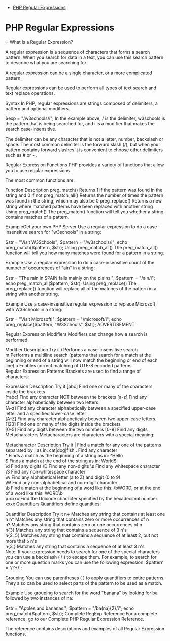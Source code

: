 
- [PHP Regular Expressions](#php-regular-expressions)
 

# PHP Regular Expressions

💡 What is a Regular Expression?

A regular expression is a sequence of characters that forms a search pattern. When you search for data in a text, you can use this search pattern to describe what you are searching for.

A regular expression can be a single character, or a more complicated pattern.

Regular expressions can be used to perform all types of text search and text replace operations.

Syntax
In PHP, regular expressions are strings composed of delimiters, a pattern and optional modifiers.

$exp = "/w3schools/i";
In the example above, / is the delimiter, w3schools is the pattern that is being searched for, and i is a modifier that makes the search case-insensitive.

The delimiter can be any character that is not a letter, number, backslash or space. The most common delimiter is the forward slash (/), but when your pattern contains forward slashes it is convenient to choose other delimiters such as # or ~.

Regular Expression Functions
PHP provides a variety of functions that allow you to use regular expressions.

The most common functions are:

Function	Description
preg_match()	Returns 1 if the pattern was found in the string and 0 if not
preg_match_all()	Returns the number of times the pattern was found in the string, which may also be 0
preg_replace()	Returns a new string where matched patterns have been replaced with another string
Using preg_match()
The preg_match() function will tell you whether a string contains matches of a pattern.

ExampleGet your own PHP Server
Use a regular expression to do a case-insensitive search for "w3schools" in a string:

$str = "Visit W3Schools";
$pattern = "/w3schools/i";
echo preg_match($pattern, $str);
Using preg_match_all()
The preg_match_all() function will tell you how many matches were found for a pattern in a string.

Example
Use a regular expression to do a case-insensitive count of the number of occurrences of "ain" in a string:

$str = "The rain in SPAIN falls mainly on the plains.";
$pattern = "/ain/i";
echo preg_match_all($pattern, $str);
Using preg_replace()
The preg_replace() function will replace all of the matches of the pattern in a string with another string.

Example
Use a case-insensitive regular expression to replace Microsoft with W3Schools in a string:

$str = "Visit Microsoft!";
$pattern = "/microsoft/i";
echo preg_replace($pattern, "W3Schools", $str);
ADVERTISEMENT

Regular Expression Modifiers
Modifiers can change how a search is performed.

Modifier	Description	Try it
i	Performs a case-insensitive search	
m	Performs a multiline search (patterns that search for a match at the beginning or end of a string will now match the beginning or end of each line)	
u	Enables correct matching of UTF-8 encoded patterns	
Regular Expression Patterns
Brackets are used to find a range of characters:

Expression	Description	Try it
[abc]	Find one or many of the characters inside the brackets	
[^abc]	Find any character NOT between the brackets	
[a-z]	Find any character alphabetically between two letters	
[A-z]	Find any character alphabetically between a specified upper-case letter and a specified lower-case letter	
[A-Z]	Find any character alphabetically between two upper-case letters.	
[123]	Find one or many of the digits inside the brackets	
[0-5]	Find any digits between the two numbers	
[0-9]	Find any digits	
Metacharacters
Metacharacters are characters with a special meaning:

Metacharacter	Description	Try it
|	Find a match for any one of the patterns separated by | as in: cat|dog|fish	
.	Find any character	
^	Finds a match as the beginning of a string as in: ^Hello	
$	Finds a match at the end of the string as in: World$	
\d	Find any digits	
\D	Find any non-digits	
\s	Find any whitespace character	
\S	Find any non-whitespace character	
\w	Find any alphabetical letter (a to Z) and digit (0 to 9)	
\W	Find any non-alphabetical and non-digit character	
\b	Find a match at the beginning of a word like this: \bWORD, or at the end of a word like this: WORD\b	
\uxxxx	Find the Unicode character specified by the hexadecimal number xxxx	
Quantifiers
Quantifiers define quantities:

Quantifier	Description	Try it
n+	Matches any string that contains at least one n	
n*	Matches any string that contains zero or more occurrences of n	
n?	Matches any string that contains zero or one occurrences of n	
n{3}	Matches any string that contains a sequence of 3 n's	
n{2, 5}	Matches any string that contains a sequence of at least 2, but not more that 5 n's	
n{3,}	Matches any string that contains a sequence of at least 3 n's	
Note: If your expression needs to search for one of the special characters you can use a backslash ( \ ) to escape them. For example, to search for one or more question marks you can use the following expression: $pattern = '/\?+/';

Grouping
You can use parentheses ( ) to apply quantifiers to entire patterns. They also can be used to select parts of the pattern to be used as a match.

Example
Use grouping to search for the word "banana" by looking for ba followed by two instances of na:

$str = "Apples and bananas.";
$pattern = "/ba(na){2}/i";
echo preg_match($pattern, $str);
Complete RegExp Reference
For a complete reference, go to our Complete PHP Regular Expression Reference.

The reference contains descriptions and examples of all Regular Expression functions.

